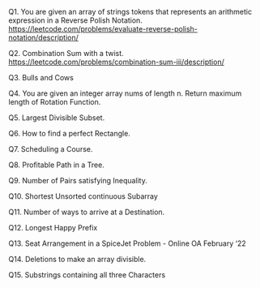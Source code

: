 
Q1. You are given an array of strings tokens that represents an arithmetic expression in a Reverse Polish Notation.
https://leetcode.com/problems/evaluate-reverse-polish-notation/description/

Q2. Combination Sum with a twist.
https://leetcode.com/problems/combination-sum-iii/description/

Q3. Bulls and Cows

Q4. You are given an integer array nums of length n. Return maximum length of Rotation Function.

Q5. Largest Divisible Subset.

Q6. How to find a perfect Rectangle.

Q7. Scheduling a Course.

Q8. Profitable Path in a Tree.

Q9. Number of Pairs satisfying Inequality.

Q10. Shortest Unsorted continuous Subarray

Q11. Number of ways to arrive at a Destination.

Q12. Longest Happy Prefix

Q13. Seat Arrangement in a SpiceJet Problem - Online OA February ‘22

Q14. Deletions to make an array divisible.

Q15. Substrings containing all three Characters
